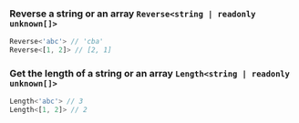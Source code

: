 
### Reverse a string or an array `Reverse<string | readonly unknown[]>`


``` typescript
Reverse<'abc'> // 'cba'
Reverse<[1, 2]> // [2, 1]
```

			
### Get the length of a string or an array `Length<string | readonly unknown[]>`


``` typescript
Length<'abc'> // 3
Length<[1, 2]> // 2
```

			